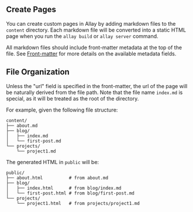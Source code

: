 ## Create Pages

You can create custom pages in Allay by adding markdown files to the `content` directory. Each markdown file will be converted into a static HTML page when you run the `allay build` or `allay server` command.

All markdown files should include front-matter metadata at the top of the file. See [Front-matter](./front-matter.md) for more details on the available metadata fields.

## File Organization

Unless the "url" field is specified in the front-matter, the url of the page will be naturally derived from the file path. Note that the file name `index.md` is special, as it will be treated as the root of the directory.

For example, given the following file structure:

```
content/
├── about.md
├── blog/
│   ├── index.md
│   └── first-post.md
└── projects/
    └── project1.md
```

The generated HTML in `public` will be:

```
public/
├── about.html          # from about.md
├── blog/
│   ├── index.html      # from blog/index.md
│   └── first-post.html # from blog/first-post.md
└── projects/
    └── project1.html   # from projects/project1.md
```

